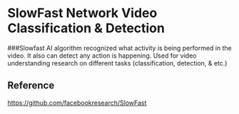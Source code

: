 # SlowFast Network Video Classification & Detection
###Slowfast AI algorithm recognized what activity is being performed in the video. It also can detect any action is happening. Used for video understanding research on different tasks (classification, detection, &amp; etc.)


## Reference
https://github.com/facebookresearch/SlowFast

